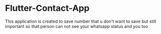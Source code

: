 # Flutter-Contact-App
This application is created to save number that u don't want to save but still important so that person can not see your whatsapp status and you too
